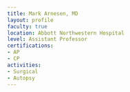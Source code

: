 ```yaml
---
title: Mark Arnesen, MD
layout: profile
faculty: true
location: Abbott Northwestern Hospital
level: Assistant Professor
certifications:
- AP
- CP
activities:
- Surgical
- Autopsy
---
```

